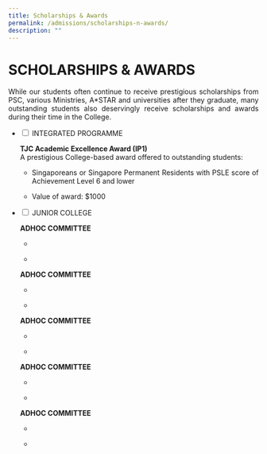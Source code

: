 ```yaml
---
title: Scholarships & Awards
permalink: /admissions/scholarships-n-awards/
description: ""
---
```

# SCHOLARSHIPS & AWARDS

<p style="text-align: justify;">While our students often continue to receive prestigious scholarships from PSC, various Ministries, A*STAR and universities after they graduate, many outstanding students also deservingly receive scholarships and awards during their time in the College.</p>

<ul class="jekyllcodex_accordion">
  <li>
    <input type="checkbox" id="accordion1">
    <label for="accordion1">INTEGRATED PROGRAMME</label>
    <div>
			<p style="text-align: justify;"><b>TJC Academic Excellence Award (IP1)</b><br>A prestigious College-based award offered to outstanding students:</p>
			<ul>
				<li><p style="text-align: justify;">Singaporeans or Singapore Permanent Residents with PSLE score of Achievement Level 6 and lower</p></li>
				<li><p style="text-align: justify;">Value of award: $1000</p></li>
				</ul>
    </div>
	</li> 
  <li>
    <input type="checkbox" id="accordion2">
    <label for="accordion2">JUNIOR COLLEGE</label>
    <div>
				<p style="text-align: justify;"><b>ADHOC COMMITTEE</b><br></p>
			<ul>
				<li><p style="text-align: justify;"></p></li>
				<li><p style="text-align: justify;"></p></li>
				</ul>
						<p style="text-align: justify;"><b>ADHOC COMMITTEE</b><br></p>
			<ul>
				<li><p style="text-align: justify;"></p></li>
				<li><p style="text-align: justify;"></p></li>
				</ul>
						<p style="text-align: justify;"><b>ADHOC COMMITTEE</b><br></p>
			<ul>
				<li><p style="text-align: justify;"></p></li>
				<li><p style="text-align: justify;"></p></li>
				</ul>
						<p style="text-align: justify;"><b>ADHOC COMMITTEE</b><br></p>
			<ul>
				<li><p style="text-align: justify;"></p></li>
				<li><p style="text-align: justify;"></p></li>
				</ul>
						<p style="text-align: justify;"><b>ADHOC COMMITTEE</b><br></p>
			<ul>
				<li><p style="text-align: justify;"></p></li>
				<li><p style="text-align: justify;"></p></li>
				</ul>
    </div>
	</li> 
	</ul>